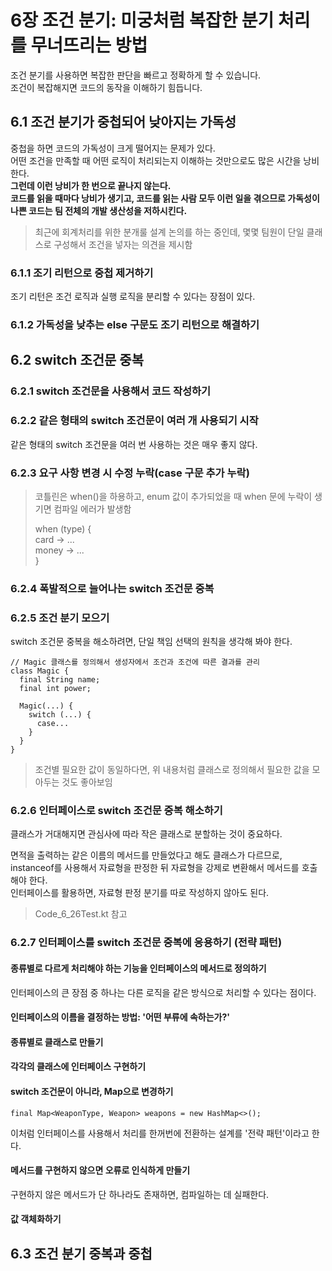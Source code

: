 # 6장 조건 분기: 미궁처럼 복잡한 분기 처리를 무너뜨리는 방법

조건 분기를 사용하면 복잡한 판단을 빠르고 정확하게 할 수 있습니다.  
조건이 복잡해지면 코드의 동작을 이해하기 힘듭니다.  


## 6.1 조건 분기가 중첩되어 낮아지는 가독성

중첩을 하면 코드의 가독성이 크게 떨어지는 문제가 있다.  
어떤 조건을 만족할 때 어떤 로직이 처리되는지 이해하는 것만으로도 많은 시간을 낭비한다.  
**그런데 이런 낭비가 한 번으로 끝나지 않는다.**    
**코드를 읽을 때마다 낭비가 생기고, 코드를 읽는 사람 모두 이런 일을 겪으므로 가독성이 나쁜 코드는 팀 전체의 개발 생산성을 저하시킨다.**  

> 최근에 회계처리를 위한 분개룰 설계 논의를 하는 중인데, 몇몇 팀원이 단일 클래스로 구성해서 조건을 넣자는 의견을 제시함  

### 6.1.1 조기 리턴으로 중첩 제거하기

조기 리턴은 조건 로직과 실행 로직을 분리할 수 있다는 장점이 있다.  

### 6.1.2 가독성을 낮추는 else 구문도 조기 리턴으로 해결하기


## 6.2 switch 조건문 중복

### 6.2.1 switch 조건문을 사용해서 코드 작성하기

### 6.2.2 같은 형태의 switch 조건문이 여러 개 사용되기 시작

같은 형태의 switch 조건문을 여러 번 사용하는 것은 매우 좋지 않다.  

### 6.2.3 요구 사항 변경 시 수정 누락(case 구문 추가 누락)

> 코틀린은 when()을 하용하고, enum 값이 추가되었을 때 when 문에 누락이 생기면 컴파일 에러가 발생함  
> 
> when (type) {  
>   card -> ...  
>   money -> ...  
> }

### 6.2.4 폭발적으로 늘어나는 switch 조건문 중복

### 6.2.5 조건 분기 모으기

switch 조건문 중복을 해소하려면, 단일 책임 선택의 원칙을 생각해 봐야 한다.  

```
// Magic 클래스를 정의해서 생성자에서 조건과 조건에 따른 결과를 관리
class Magic {
  final String name;
  final int power;
  
  Magic(...) {
    switch (...) {
      case...
    }
  }
}
```

> 조건별 필요한 값이 동일하다면, 위 내용처럼 클래스로 정의해서 필요한 값을 모아두는 것도 좋아보임  

### 6.2.6 인터페이스로 switch 조건문 중복 해소하기

클래스가 거대해지면 관심사에 따라 작은 클래스로 분할하는 것이 중요하다.  

면적을 출력하는 같은 이름의 메서드를 만들었다고 해도 클래스가 다르므로, instanceof를 사용해서 자료형을 판정한 뒤 자료형을 강제로 변환해서 메서드를 호출해야 한다.  
인터페이스를 활용하면, 자료형 판정 분기를 따로 작성하지 않아도 된다.  

> Code_6_26Test.kt 참고

### 6.2.7 인터페이스를 switch 조건문 중복에 응용하기 (전략 패턴)

#### 종류별로 다르게 처리해야 하는 기능을 인터페이스의 메서드로 정의하기

인터페이스의 큰 장점 중 하나는 다른 로직을 같은 방식으로 처리할 수 있다는 점이다.  

#### 인터페이스의 이름을 결정하는 방법: '어떤 부류에 속하는가?'

#### 종류별로 클래스로 만들기

#### 각각의 클래스에 인터페이스 구현하기

#### switch 조건문이 아니라, Map으로 변경하기

`final Map<WeaponType, Weapon> weapons = new HashMap<>();`

이처럼 인터페이스를 사용해서 처리를 한꺼번에 전환하는 설계를 '전략 패턴'이라고 한다.  

#### 메서드를 구현하지 않으면 오류로 인식하게 만들기

구현하지 않은 메서드가 단 하나라도 존재하면, 컴파일하는 데 실패한다.  

#### 값 객체화하기


## 6.3 조건 분기 중복과 중첩


